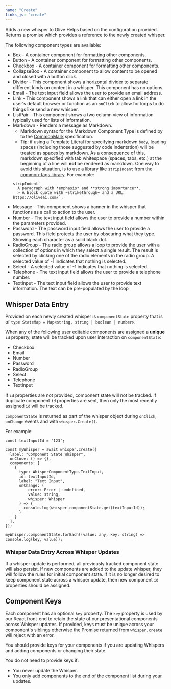 ```yaml
---
name: "Create"
links_js: "create"
---
```

Adds a new whisper to Olive Helps based on the configuration provided. Returns a promise which provides a reference to the newly created whisper.

The following component types are available:

* Box - A container component for formatting other components. 
* Button - A container component for formatting other components.
* Checkbox - A container component for formatting other components.
* CollapseBox - A container component to allow content to be opened and closed with a button click.
* Divider - This component shows a horizontal divider to separate different kinds on content in a whisper. This component has no options.
* Email - The text input field allows the user to provide an email address.
* Link - This component shows a link that can either open a link in the user's default browser or function as an `onClick` to allow for loops to do things like send a new whisper.
* ListPair - This component shows a two column view of information typically used for lists of information.
* Markdown - Renders a message as Markdown.
    * Markdown syntax for the Markdown Component Type is defined by to the [CommonMark](https://commonmark.org/) specification. 
    * Tip: if using a Template Literal for specifying markdown `body`, leading spaces (including those suggested by code indentation) will be treated as spaces by markdown. As a consequence of this, markdown specified with tab whitespace (spaces, tabs, etc.) at the beginning of a line will **not** be rendered as markdown. One way to avoid this situation, is to use a library like `stripIndent` from the [common-tags library](https://www.npmjs.com/package/common-tags#stripindent). For example:
    ```
    stripIndent`
      A paragraph with *emphasis* and **strong importance**.
      > A block quote with ~strikethrough~ and a URL: https://oliveai.com/`;
    ```
* Message - This component shows a banner in the whisper that functions as a call to action to the user.
* Number - The text input field allows the user to provide a number within the parameters provided.
* Password - The password input field allows the user to provide a password. This field protects the user by obscuring what they type. Showing each character as a solid black dot.
* RadioGroup - The radio group allows a loop to provide the user with a collection of options in which they select a single result. The result is selected by clicking one of the radio elements in the radio group. A selected value of -1 indicates that nothing is selected.
* Select - A selected value of -1 indicates that nothing is selected.
* Telephone - The text input field allows the user to provide a telephone number.
* TextInput - The text input field allows the user to provide text information. The text can be pre-populated by the loop

## Whisper Data Entry
Provided on each newly created whisper is `componentState` property that is of `type StateMap = Map<string, string | boolean | number>`.

When any of the following user editable components are assigned a **unique** `id` property, state will be tracked upon user interaction on `componentState`:

* Checkbox
* Email
* Number
* Password
* RadioGroup
* Select
* Telephone
* TextInput

If `id` properties are not provided, component state will not be tracked. If duplicate component `id` properties are sent, then only the most recently assigned `id` will be tracked.

`componentState` is returned as part of the whisper object during `onClick`, `onChange` events and with `whisper.Create()`.

For example:

```
const textInputId = '123';

const myWhisper = await whisper.create({
  label: "Component State Whisper",
  onClose: () => {},
  components: [
    {
      type: WhisperComponentType.TextInput,
      id: textInputId,
      label: "Text Input",
      onChange: (
          error: Error | undefined,
          value: string,
          whisper: Whisper
      ) => {
        console.log(whisper.componentState.get(textInputId));
      }
    }
  ],
});

myWhisper.componentState.forEach((value: any, key: string) => console.log(key, value));
```

### Whisper Data Entry Across Whisper Updates
If a whisper update is performed, all previously tracked component state will also persist. If new components are added to the update whisper, they will follow the rules for initial component state. If it is no longer desired to keep component state across a whisper update, then new component `id` properties should be assigned.

## Component Keys

Each component has an optional `key` property. The `key` property is used by our React front-end to retain the state of our presentational components across Whisper updates. If provided, keys must be unique across your component's siblings otherwise the Promise returned from `whisper.create` will reject with an error.

You should provide keys for your components if you are updating Whispers and adding components or changing their state.

You do not need to provide keys if:

- You never update the Whisper.
- You only add components to the end of the component list during your updates.
